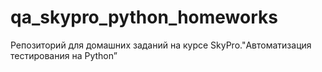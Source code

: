 # qa_skypro_python_homeworks
Репозиторий для домашних заданий на курсе SkyPro."Автоматизация тестирования на Python”
